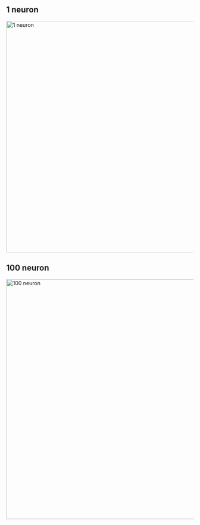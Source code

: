 ## 1 neuron
<img width="622" alt="1 neuron" src="https://user-images.githubusercontent.com/119860662/234038184-c20e8c22-51f6-4aaa-8cf5-57a7d9f712a0.png">

## 100 neuron
<img width="645" alt="100 neuron" src="https://user-images.githubusercontent.com/119860662/234038258-0a99d480-189b-4fa3-8b84-dc65979143db.png">
